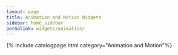 ```yaml
---
layout: page
title: Animation and Motion Widgets
sidebar: home_sidebar
permalink: widgets/animation/
---
```


{% include catalogpage.html category="Animation and Motion"%}